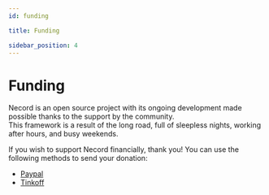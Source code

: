 ```yaml
---
id: funding

title: Funding

sidebar_position: 4
---
```


# Funding

Necord is an open source project with its ongoing development made possible thanks to the support by the community.  
This framework is a result of the long road, full of sleepless nights, working after hours, and busy weekends.

If you wish to support Necord financially, thank you!
You can use the following methods to send your donation:

-   [Paypal](https://paypal.me/socketsomeone)
-   [Tinkoff](https://www.tinkoff.ru/rm/filippov.aleksey372/YN6Ob51146)
